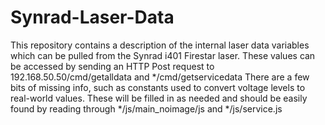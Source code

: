 # Synrad-Laser-Data
This repository contains a description of the internal laser data variables which can be pulled from the Synrad i401 Firestar laser.
These values can be accessed by sending an HTTP Post request to 192.168.50.50/cmd/getalldata and */cmd/getservicedata
There are a few bits of missing info, such as constants used to convert voltage levels to real-world values. These will be filled in as needed and should be easily found by reading through */js/main_noimage/js and */js/service.js

